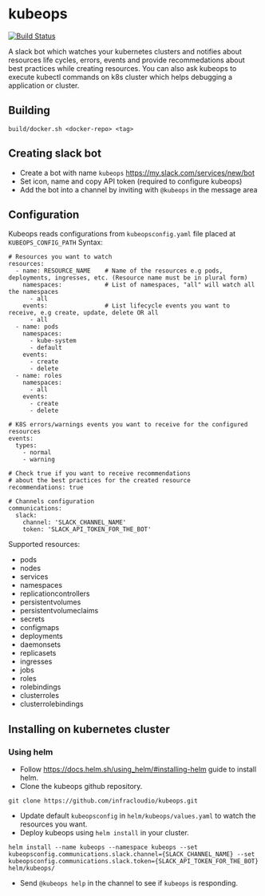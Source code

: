 # kubeops
[![Build Status](https://travis-ci.org/infracloudio/kubeops.svg?branch=master)](https://travis-ci.org/infracloudio/kubeops)

A slack bot which watches your kubernetes clusters and notifies about resources life cycles, errors, events and provide recommedations about best practices while creating resources.
You can also ask kubeops to execute kubectl commands on k8s cluster which helps debugging a application or cluster.

## Building
```
build/docker.sh <docker-repo> <tag>
```

## Creating slack bot
- Create a bot with name `kubeops` https://my.slack.com/services/new/bot
- Set icon, name and copy API token (required to configure kubeops)
- Add the bot into a channel by inviting with `@kubeops` in the message area

## Configuration
Kubeops reads configurations from `kubeopsconfig.yaml` file placed at `KUBEOPS_CONFIG_PATH`
Syntax:
```
# Resources you want to watch
resources:
  - name: RESOURCE_NAME    # Name of the resources e.g pods, deployments, ingresses, etc. (Resource name must be in plural form)
    namespaces:            # List of namespaces, "all" will watch all the namespaces
      - all
    events:                # List lifecycle events you want to receive, e.g create, update, delete OR all
      - all
  - name: pods
    namespaces:
      - kube-system
      - default
    events:
      - create
      - delete
  - name: roles
    namespaces:
      - all
    events:
      - create
      - delete

# K8S errors/warnings events you want to receive for the configured resources
events:
  types:
    - normal
    - warning

# Check true if you want to receive recommendations
# about the best practices for the created resource
recommendations: true

# Channels configuration
communications:
  slack:
    channel: 'SLACK_CHANNEL_NAME'
    token: 'SLACK_API_TOKEN_FOR_THE_BOT'
```
Supported resources:
- pods
- nodes
- services
- namespaces
- replicationcontrollers
- persistentvolumes
- persistentvolumeclaims
- secrets
- configmaps
- deployments
- daemonsets
- replicasets
- ingresses
- jobs
- roles
- rolebindings
- clusterroles
- clusterrolebindings

## Installing on kubernetes cluster
### Using helm
- Follow https://docs.helm.sh/using_helm/#installing-helm guide to install helm.
- Clone the kubeops github repository.
```
git clone https://github.com/infracloudio/kubeops.git
```
- Update default `kubeopsconfig` in `helm/kubeops/values.yaml` to watch the resources you want.
- Deploy kubeops using `helm install` in your cluster.
```
helm install --name kubeops --namespace kubeops --set kubeopsconfig.communications.slack.channel={SLACK_CHANNEL_NAME} --set kubeopsconfig.communications.slack.token={SLACK_API_TOKEN_FOR_THE_BOT} helm/kubeops/
```
- Send `@kubeops help` in the channel to see if `kubeops` is responding.

